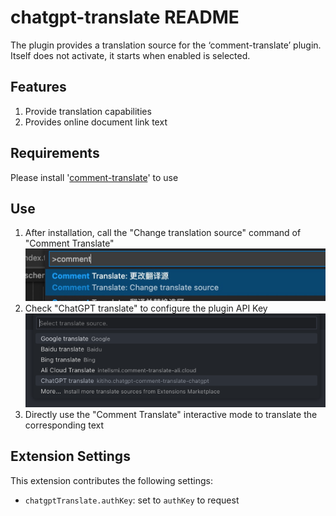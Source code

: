 # chatgpt-translate README

The plugin provides a translation source for the ‘comment-translate’ plugin. Itself does not activate, it starts when enabled is selected.

## Features

1. Provide translation capabilities
2. Provides online document link text

## Requirements

Please install '[comment-translate](https://github.com/intellism/vscode-comment-translate)' to use

## Use
1. After installation, call the "Change translation source" command of "Comment Translate"
    ![change](./image/change.png)
2. Check "ChatGPT translate" to configure the plugin API Key
    ![select](./image/select.png)
3. Directly use the "Comment Translate" interactive mode to translate the corresponding text

## Extension Settings

This extension contributes the following settings:

* `chatgptTranslate.authKey`: set to `authKey` to request
